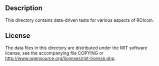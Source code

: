Description
------------

This directory contains data-driven tests for various aspects of ROIcoin.

License
--------

The data files in this directory are distributed under the MIT software
license, see the accompanying file COPYING or
http://www.opensource.org/licenses/mit-license.php.

